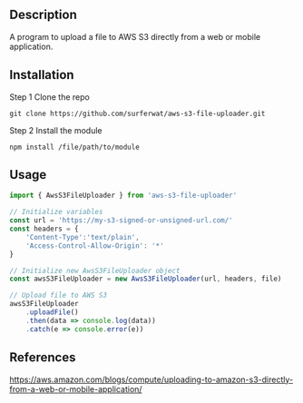 ## Description

A program to upload a file to AWS S3 directly from a web or mobile application.

## Installation

Step 1 Clone the repo 

```
git clone https://github.com/surferwat/aws-s3-file-uploader.git
```

Step 2 Install the module

```
npm install /file/path/to/module
```

## Usage

```javascript
import { AwsS3FileUploader } from 'aws-s3-file-uploader'

// Initialize variables
const url = 'https://my-s3-signed-or-unsigned-url.com/'
const headers = {
    'Content-Type':'text/plain',
    'Access-Control-Allow-Origin': '*'
}

// Initialize new AwsS3FileUploader object
const awsS3FileUploader = new AwsS3FileUploader(url, headers, file)

// Upload file to AWS S3
awsS3FileUploader
    .uploadFile()
    .then(data => console.log(data))
    .catch(e => console.error(e))
```

## References

https://aws.amazon.com/blogs/compute/uploading-to-amazon-s3-directly-from-a-web-or-mobile-application/


